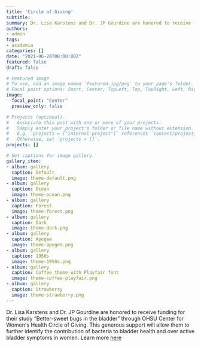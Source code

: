 ```yaml
---
title: 'Circle of Giving'
subtitle: 
summary: Dr. Lisa Karstens and Dr. JP Gourdine are honored to receive funding for their study “Better-sweet bugs in the bladder”...
authors:
- admin
tags:
- academia
categories: []
date: "2021-06-20T00:00:00Z"
featured: false
draft: false

# Featured image
# To use, add an image named `featured.jpg/png` to your page's folder.
# Focal point options: Smart, Center, TopLeft, Top, TopRight, Left, Right, BottomLeft, Bottom, BottomRight
image:
  focal_point: "Center"
  preview_only: false

# Projects (optional).
#   Associate this post with one or more of your projects.
#   Simply enter your project's folder or file name without extension.
#   E.g. `projects = ["internal-project"]` references `content/project/deep-learning/index.md`.
#   Otherwise, set `projects = []`.
projects: []

# Set captions for image gallery.
gallery_item:
- album: gallery
  caption: Default
  image: theme-default.png
- album: gallery
  caption: Ocean
  image: theme-ocean.png
- album: gallery
  caption: Forest
  image: theme-forest.png
- album: gallery
  caption: Dark
  image: theme-dark.png
- album: gallery
  caption: Apogee
  image: theme-apogee.png
- album: gallery
  caption: 1950s
  image: theme-1950s.png
- album: gallery
  caption: Coffee theme with Playfair font
  image: theme-coffee-playfair.png
- album: gallery
  caption: Strawberry
  image: theme-strawberry.png
---
```

Dr. Lisa Karstens and Dr. JP Gourdine are honored to receive funding for their study “Better-sweet bugs in the bladder” through OHSU Center for Women's Health Circle of Giving. This generous support will allow them to further identify the contribution of bacteria to bladder health and over active bladder symptoms in women. Learn more [here](https://bit.ly/3fO5WdJ)

